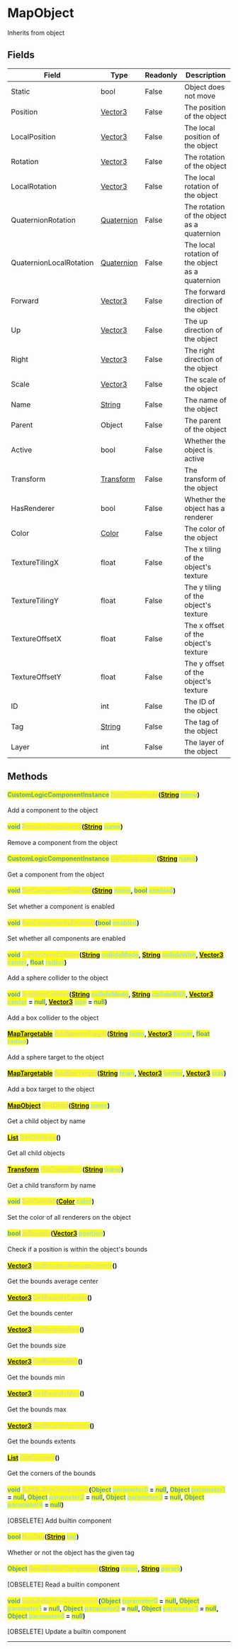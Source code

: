 # MapObject
Inherits from object
## Fields
|Field|Type|Readonly|Description|
|---|---|---|---|
|Static|bool|False|Object does not move|
|Position|[Vector3](../objects/Vector3.md)|False|The position of the object|
|LocalPosition|[Vector3](../objects/Vector3.md)|False|The local position of the object|
|Rotation|[Vector3](../objects/Vector3.md)|False|The rotation of the object|
|LocalRotation|[Vector3](../objects/Vector3.md)|False|The local rotation of the object|
|QuaternionRotation|[Quaternion](../objects/Quaternion.md)|False|The rotation of the object as a quaternion|
|QuaternionLocalRotation|[Quaternion](../objects/Quaternion.md)|False|The local rotation of the object as a quaternion|
|Forward|[Vector3](../objects/Vector3.md)|False|The forward direction of the object|
|Up|[Vector3](../objects/Vector3.md)|False|The up direction of the object|
|Right|[Vector3](../objects/Vector3.md)|False|The right direction of the object|
|Scale|[Vector3](../objects/Vector3.md)|False|The scale of the object|
|Name|[String](../static/String.md)|False|The name of the object|
|Parent|Object|False|The parent of the object|
|Active|bool|False|Whether the object is active|
|Transform|[Transform](../objects/Transform.md)|False|The transform of the object|
|HasRenderer|bool|False|Whether the object has a renderer|
|Color|[Color](../objects/Color.md)|False|The color of the object|
|TextureTilingX|float|False|The x tiling of the object's texture|
|TextureTilingY|float|False|The y tiling of the object's texture|
|TextureOffsetX|float|False|The x offset of the object's texture|
|TextureOffsetY|float|False|The y offset of the object's texture|
|ID|int|False|The ID of the object|
|Tag|[String](../static/String.md)|False|The tag of the object|
|Layer|int|False|The layer of the object|
## Methods
#### <mark style="color:#509cd4;">CustomLogicComponentInstance</mark> <mark style="color:#dcdcaa;">AddComponent</mark>(<mark style="color:#509cd4;">[String](../static/String.md)</mark> <mark style="color:#9cdcfe;">name</mark>)
Add a component to the object
#### <mark style="color:#509cd4;">void</mark> <mark style="color:#dcdcaa;">RemoveComponent</mark>(<mark style="color:#509cd4;">[String](../static/String.md)</mark> <mark style="color:#9cdcfe;">name</mark>)
Remove a component from the object
#### <mark style="color:#509cd4;">CustomLogicComponentInstance</mark> <mark style="color:#dcdcaa;">GetComponent</mark>(<mark style="color:#509cd4;">[String](../static/String.md)</mark> <mark style="color:#9cdcfe;">name</mark>)
Get a component from the object
#### <mark style="color:#509cd4;">void</mark> <mark style="color:#dcdcaa;">SetComponentEnabled</mark>(<mark style="color:#509cd4;">[String](../static/String.md)</mark> <mark style="color:#9cdcfe;">name</mark>, <mark style="color:#509cd4;">bool</mark> <mark style="color:#9cdcfe;">enabled</mark>)
Set whether a component is enabled
#### <mark style="color:#509cd4;">void</mark> <mark style="color:#dcdcaa;">SetComponentsEnabled</mark>(<mark style="color:#509cd4;">bool</mark> <mark style="color:#9cdcfe;">enabled</mark>)
Set whether all components are enabled
#### <mark style="color:#509cd4;">void</mark> <mark style="color:#dcdcaa;">AddSphereCollider</mark>(<mark style="color:#509cd4;">[String](../static/String.md)</mark> <mark style="color:#9cdcfe;">collideMode</mark>, <mark style="color:#509cd4;">[String](../static/String.md)</mark> <mark style="color:#9cdcfe;">collideWith</mark>, <mark style="color:#509cd4;">[Vector3](../objects/Vector3.md)</mark> <mark style="color:#9cdcfe;">center</mark>, <mark style="color:#509cd4;">float</mark> <mark style="color:#9cdcfe;">radius</mark>)
Add a sphere collider to the object
#### <mark style="color:#509cd4;">void</mark> <mark style="color:#dcdcaa;">AddBoxCollider</mark>(<mark style="color:#509cd4;">[String](../static/String.md)</mark> <mark style="color:#9cdcfe;">collideMode</mark>, <mark style="color:#509cd4;">[String](../static/String.md)</mark> <mark style="color:#9cdcfe;">collideWith</mark>, <mark style="color:#509cd4;">[Vector3](../objects/Vector3.md)</mark> <mark style="color:#9cdcfe;">center</mark> = <mark style="color:#509cd4;">null</mark>, <mark style="color:#509cd4;">[Vector3](../objects/Vector3.md)</mark> <mark style="color:#9cdcfe;">size</mark> = <mark style="color:#509cd4;">null</mark>)
Add a box collider to the object
#### <mark style="color:#509cd4;">[MapTargetable](../objects/MapTargetable.md)</mark> <mark style="color:#dcdcaa;">AddSphereTarget</mark>(<mark style="color:#509cd4;">[String](../static/String.md)</mark> <mark style="color:#9cdcfe;">team</mark>, <mark style="color:#509cd4;">[Vector3](../objects/Vector3.md)</mark> <mark style="color:#9cdcfe;">center</mark>, <mark style="color:#509cd4;">float</mark> <mark style="color:#9cdcfe;">radius</mark>)
Add a sphere target to the object
#### <mark style="color:#509cd4;">[MapTargetable](../objects/MapTargetable.md)</mark> <mark style="color:#dcdcaa;">AddBoxTarget</mark>(<mark style="color:#509cd4;">[String](../static/String.md)</mark> <mark style="color:#9cdcfe;">team</mark>, <mark style="color:#509cd4;">[Vector3](../objects/Vector3.md)</mark> <mark style="color:#9cdcfe;">center</mark>, <mark style="color:#509cd4;">[Vector3](../objects/Vector3.md)</mark> <mark style="color:#9cdcfe;">size</mark>)
Add a box target to the object
#### <mark style="color:#509cd4;">[MapObject](../objects/MapObject.md)</mark> <mark style="color:#dcdcaa;">GetChild</mark>(<mark style="color:#509cd4;">[String](../static/String.md)</mark> <mark style="color:#9cdcfe;">name</mark>)
Get a child object by name
#### <mark style="color:#509cd4;">[List](../objects/List.md)</mark> <mark style="color:#dcdcaa;">GetChildren</mark>()
Get all child objects
#### <mark style="color:#509cd4;">[Transform](../objects/Transform.md)</mark> <mark style="color:#dcdcaa;">GetTransform</mark>(<mark style="color:#509cd4;">[String](../static/String.md)</mark> <mark style="color:#9cdcfe;">name</mark>)
Get a child transform by name
#### <mark style="color:#509cd4;">void</mark> <mark style="color:#dcdcaa;">SetColorAll</mark>(<mark style="color:#509cd4;">[Color](../objects/Color.md)</mark> <mark style="color:#9cdcfe;">color</mark>)
Set the color of all renderers on the object
#### <mark style="color:#509cd4;">bool</mark> <mark style="color:#dcdcaa;">InBounds</mark>(<mark style="color:#509cd4;">[Vector3](../objects/Vector3.md)</mark> <mark style="color:#9cdcfe;">position</mark>)
Check if a position is within the object's bounds
#### <mark style="color:#509cd4;">[Vector3](../objects/Vector3.md)</mark> <mark style="color:#dcdcaa;">GetBoundsAverageCenter</mark>()
Get the bounds average center
#### <mark style="color:#509cd4;">[Vector3](../objects/Vector3.md)</mark> <mark style="color:#dcdcaa;">GetBoundsCenter</mark>()
Get the bounds center
#### <mark style="color:#509cd4;">[Vector3](../objects/Vector3.md)</mark> <mark style="color:#dcdcaa;">GetBoundsSize</mark>()
Get the bounds size
#### <mark style="color:#509cd4;">[Vector3](../objects/Vector3.md)</mark> <mark style="color:#dcdcaa;">GetBoundsMin</mark>()
Get the bounds min
#### <mark style="color:#509cd4;">[Vector3](../objects/Vector3.md)</mark> <mark style="color:#dcdcaa;">GetBoundsMax</mark>()
Get the bounds max
#### <mark style="color:#509cd4;">[Vector3](../objects/Vector3.md)</mark> <mark style="color:#dcdcaa;">GetBoundsExtents</mark>()
Get the bounds extents
#### <mark style="color:#509cd4;">[List](../objects/List.md)</mark> <mark style="color:#dcdcaa;">GetCorners</mark>()
Get the corners of the bounds
#### <mark style="color:#509cd4;">void</mark> <mark style="color:#dcdcaa;">AddBuiltinComponent</mark>(<mark style="color:#509cd4;">Object</mark> <mark style="color:#9cdcfe;">parameter0</mark> = <mark style="color:#509cd4;">null</mark>, <mark style="color:#509cd4;">Object</mark> <mark style="color:#9cdcfe;">parameter1</mark> = <mark style="color:#509cd4;">null</mark>, <mark style="color:#509cd4;">Object</mark> <mark style="color:#9cdcfe;">parameter2</mark> = <mark style="color:#509cd4;">null</mark>, <mark style="color:#509cd4;">Object</mark> <mark style="color:#9cdcfe;">parameter3</mark> = <mark style="color:#509cd4;">null</mark>, <mark style="color:#509cd4;">Object</mark> <mark style="color:#9cdcfe;">parameter4</mark> = <mark style="color:#509cd4;">null</mark>)
[OBSELETE] Add builtin component
#### <mark style="color:#509cd4;">bool</mark> <mark style="color:#dcdcaa;">HasTag</mark>(<mark style="color:#509cd4;">[String](../static/String.md)</mark> <mark style="color:#9cdcfe;">tag</mark>)
Whether or not the object has the given tag
#### <mark style="color:#509cd4;">Object</mark> <mark style="color:#dcdcaa;">ReadBuiltinComponent</mark>(<mark style="color:#509cd4;">[String](../static/String.md)</mark> <mark style="color:#9cdcfe;">name</mark>, <mark style="color:#509cd4;">[String](../static/String.md)</mark> <mark style="color:#9cdcfe;">param</mark>)
[OBSELETE] Read a builtin component
#### <mark style="color:#509cd4;">void</mark> <mark style="color:#dcdcaa;">UpdateBuiltinComponent</mark>(<mark style="color:#509cd4;">Object</mark> <mark style="color:#9cdcfe;">parameter0</mark> = <mark style="color:#509cd4;">null</mark>, <mark style="color:#509cd4;">Object</mark> <mark style="color:#9cdcfe;">parameter1</mark> = <mark style="color:#509cd4;">null</mark>, <mark style="color:#509cd4;">Object</mark> <mark style="color:#9cdcfe;">parameter2</mark> = <mark style="color:#509cd4;">null</mark>, <mark style="color:#509cd4;">Object</mark> <mark style="color:#9cdcfe;">parameter3</mark> = <mark style="color:#509cd4;">null</mark>, <mark style="color:#509cd4;">Object</mark> <mark style="color:#9cdcfe;">parameter4</mark> = <mark style="color:#509cd4;">null</mark>)
[OBSELETE] Update a builtin component

---

